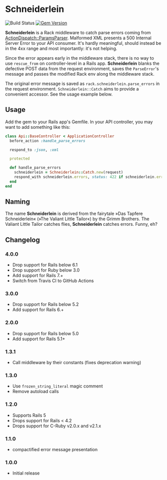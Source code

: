 # Schneiderlein
![Build Status](https://github.com/absolventa/schneiderlein/actions/workflows/ci.yml/badge.svg)
[![Gem Version](https://badge.fury.io/rb/schneiderlein.svg)](https://badge.fury.io/rb/schneiderlein)

**Schneiderlein** is a Rack middleware to catch parse errors coming from [ActionDispatch::ParamsParser](https://github.com/rails/rails/blob/master/actionpack/lib/action_dispatch/middleware/params_parser.rb). Malformed XML presents a 500 Internal Server Error to your API consumer. It's hardly meaningful, should instead be in the 4xx range and most importantly: it's not helping.

Since the error appears early in the middleware stack, there is no way to use `rescue_from` on controller-level in a Rails app. **Schneiderlein** blanks the defective POST data from the request environment, saves the `ParseError`'s message and passes the modified Rack env along the middleware stack.

The original error message is saved as `rack.schneiderlein.parse_errors` in the request environment. `Schneiderlein::Catch` aims to provide a convenient accessor. See the usage example below.

## Usage

Add the gem to your Rails app's Gemfile. In your API controller, you may want to add something like this:

```ruby
class Api::BaseController < ApplicationController
  before_action :handle_parse_errors

  respond_to :json, :xml

  protected

  def handle_parse_errors
    schneiderlein = Schneiderlein::Catch.new(request)
    respond_with schneiderlein.errors, status: 422 if schneiderlein.errors.any?
  end
end
```

## Naming
The name **Schneiderlein** is derived from the fairytale »Das Tapfere Schneiderlein« (»The Valiant Little Tailor«) by the Grimm Brothers. The Valiant Little Tailor catches flies, **Schneiderlein** catches errors. Funny, eh?

## Changelog

### 4.0.0
* Drop support for Rails below 6.1
* Drop support for Ruby below 3.0
* Add support for Rails 7.+
* Switch from Travis CI to GitHub Actions

### 3.0.0
* Drop support for Rails below 5.2
* Add support for Rails 6.+

### 2.0.0
* Drop support for Rails below 5.0
* Add support for Rails 5.1+

### 1.3.1
* Call middleware by their constants (fixes deprecation warning)

### 1.3.0
* Use `frozen_string_literal` magic comment
* Remove autoload calls

### 1.2.0
* Supports Rails 5
* Drops support for Rails < 4.2
* Drops support for C-Ruby v2.0.x and v2.1.x

### 1.1.0
* compactified error message presentation

### 1.0.0
* Initial release
